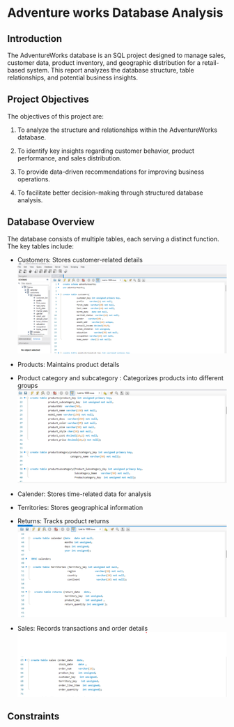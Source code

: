 # Adventure works Database Analysis

## Introduction

The AdventureWorks database is an SQL project designed to manage sales, customer data, product inventory, and geographic distribution for a retail-based system. 
This report analyzes the database structure, table relationships, and potential business insights.

## Project Objectives

The objectives of this project are:

1. To analyze the structure and relationships within the AdventureWorks database.

2. To identify key insights regarding customer behavior, product performance, and sales distribution.

3. To provide data-driven recommendations for improving business operations.

4. To facilitate better decision-making through structured database analysis.

## Database Overview

The database consists of multiple tables, each serving a distinct function. 
The key tables include:
- Customers: Stores customer-related details
  ![](aw_d1.png)

- Products: Maintains product details
- Product category and subcategory : Categorizes products into different groups
   ![](aw_d2.png)

- Calender: Stores time-related data for analysis
- Territories: Stores geographical information
- Returns: Tracks product returns
   ![](aw_d3.png)

- Sales: Records transactions and order details
  ![](aw_d4.png)

## Constraints
